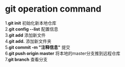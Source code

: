 # git operation command  
1.**git init** 初始化新本地仓库  
2.**git config --list**  配置信息  
3.**git add** 添加新文件  
4.**git add.** 添加新文件夹  
5.**git commit -m "注释信息"** 提交  
6.**git push origin master** 将本地的master分支推到远程仓库  
7.**git branch** 查看分支   